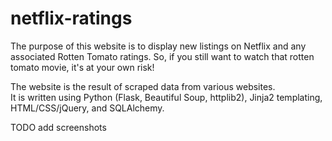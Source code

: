 # netflix-ratings

The purpose of this website is to display new listings on Netflix and any associated Rotten Tomato ratings.  So, if you still
want to watch that rotten tomato movie, it's at your own risk!

The website is the result of scraped data from various websites.  
It is written using Python (Flask, Beautiful Soup, httplib2), Jinja2 templating, HTML/CSS/jQuery, and SQLAlchemy.

TODO add screenshots
